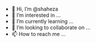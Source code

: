 - 👋 Hi, I’m @shaheza
- 👀 I’m interested in ...
- 🌱 I’m currently learning ...
- 💞️ I’m looking to collaborate on ...
- 📫 How to reach me ...

<!---
shaheza/shaheza is a ✨ special ✨ repository because its `README.md` (this file) appears on your GitHub profile.
You can click the Preview link to take a look at your changes.
--->
